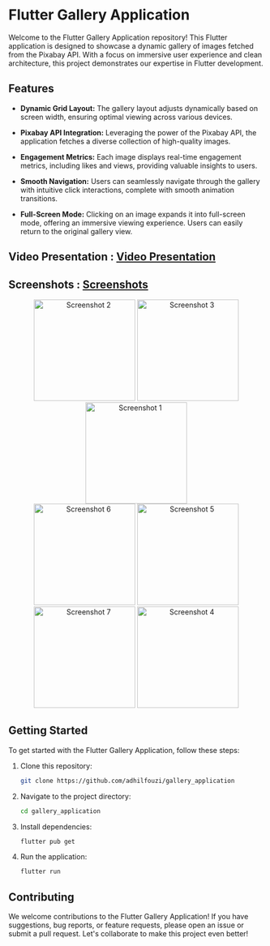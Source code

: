 # Flutter Gallery Application

Welcome to the Flutter Gallery Application repository! This Flutter application is designed to showcase a dynamic gallery of images fetched from the Pixabay API. With a focus on immersive user experience and clean architecture, this project demonstrates our expertise in Flutter development.

## Features

- **Dynamic Grid Layout:** The gallery layout adjusts dynamically based on screen width, ensuring optimal viewing across various devices.
  
- **Pixabay API Integration:** Leveraging the power of the Pixabay API, the application fetches a diverse collection of high-quality images.
  
- **Engagement Metrics:** Each image displays real-time engagement metrics, including likes and views, providing valuable insights to users.
  
- **Smooth Navigation:** Users can seamlessly navigate through the gallery with intuitive click interactions, complete with smooth animation transitions.
  
- **Full-Screen Mode:** Clicking on an image expands it into full-screen mode, offering an immersive viewing experience. Users can easily return to the original gallery view.

## Video Presentation : [Video Presentation](https://youtu.be/PoYKeJpDEd8)

## Screenshots : [Screenshots](https://drive.google.com/drive/folders/13bwQlvUFLhMRy8xiiV2oZIV6Y625v1DX)
<div align="center">
  <img src="https://github.com/adhilfouzi/gallery_application/assets/141894607/7d6628d0-f96f-406e-ae1b-8c4e98e723f0" alt="Screenshot 2" width="200" />
  <img src="https://github.com/adhilfouzi/gallery_application/assets/141894607/120d95c5-742f-433f-957d-334a6a3dedfd" alt="Screenshot 3" width="200" />
  <img src="https://github.com/adhilfouzi/gallery_application/assets/141894607/38d6f94f-6d19-423b-b403-d231c19602d1" alt="Screenshot 1" width="200" />
</div>

<div align="center">
  <img src="https://github.com/adhilfouzi/gallery_application/assets/141894607/a07db5ec-b063-4897-b62f-1e40f2c3a6cb" alt="Screenshot 6" width="200" />
  <img src="https://github.com/adhilfouzi/gallery_application/assets/141894607/1f954561-bd06-4f09-a57b-4bd18065846a" alt="Screenshot 5" width="200" />
</div>

<div align="center">
  <img src="https://github.com/adhilfouzi/gallery_application/assets/141894607/9e1f3733-68b1-40d1-9714-35b68f5fd0ad" alt="Screenshot 7" width="200" />
  <img src="https://github.com/adhilfouzi/gallery_application/assets/141894607/1f05bd3f-c8b0-4ca4-8a7f-19aa1500b844" alt="Screenshot 4" width="200" />
</div>

## Getting Started

To get started with the Flutter Gallery Application, follow these steps:

1. Clone this repository:
   ```bash
   git clone https://github.com/adhilfouzi/gallery_application
   ```

2. Navigate to the project directory:
   ```bash
   cd gallery_application
   ```

3. Install dependencies:
   ```bash
   flutter pub get
   ```

4. Run the application:
   ```bash
   flutter run
   ```

## Contributing

We welcome contributions to the Flutter Gallery Application! If you have suggestions, bug reports, or feature requests, please open an issue or submit a pull request. Let's collaborate to make this project even better!
